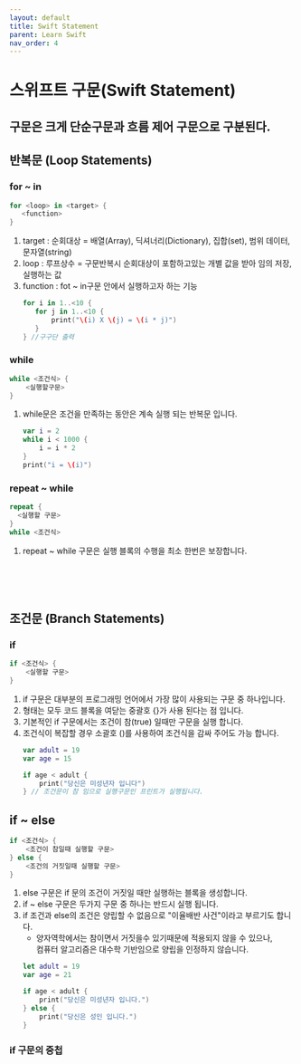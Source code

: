 ```yaml
---
layout: default
title: Swift Statement
parent: Learn Swift
nav_order: 4
---
```




# 스위프트 구문(Swift Statement)
## 구문은 크게 단순구문과 흐름 제어 구문으로 구분된다.

## 반복문 (Loop Statements)

### for ~ in
```swift
for <loop> in <target> {
   <function>
}
```

1. target : 순회대상 = 배열(Array), 딕셔너리(Dictionary), 집합(set), 범위 데이터, 문자열(string)
2. loop : 루프상수 = 구문반복시 순회대상이 포함하고있는 개별 값을 받아 임의 저장, 실행하는 값
3. function : fot ~ in구문 안에서 실행하고자 하는 기능
     ```swift
    for i in 1..<10 {
        for j in 1..<10 {
            print("\(i) X \(j) = \(i * j)")
        }
    } //구구단 출력
    ```

### while
```swift
while <조건식> {
    <실행할구문>
}
```
1. while문은 조건을 만족하는 동안은 계속 실행 되는 반복문 입니다.
    ```swift
    var i = 2
    while i < 1000 {
        i = i * 2
    }
    print("i = \(i)")
    ```

### repeat ~ while
```swift
repeat {
  <실행할 구문>
}
while <조건식>
```
1. repeat ~ while 구문은 실행 블록의 수행을 최소 한번은 보장합니다.
<br>
<br>
<br>

## 조건문 (Branch Statements)

### if
```swift
if <조건식> {
    <실행할 구문>
}
```
1. if 구문은 대부분의 프로그래밍 언어에서 가장 많이 사용되는 구문 중 하나입니다.
2. 형태는 모두 코드 블록을 여닫는 중괄호 {}가 사용 된다는 점 입니다.
3. 기본적인 if 구문에서는 조건이 참(true) 일때만 구문을 실행 합니다.
4. 조건식이 복잡할 경우 소괄호 ()를 사용하여 조건식을 감싸 주어도 가능 합니다.
    ```swift
    var adult = 19
    var age = 15

    if age < adult {
        print("당신은 미성년자 입니다")
    } // 조건문이 참 임으로 실행구문인 프린트가 실행됩니다.
    ```

## if ~ else
```swift
if <조건식> {
    <조건이 참일때 실행할 구문>
} else {
    <조건의 거짓일때 실행할 구문>
}
```
1. else 구문은 if 문의 조건이 거짓일 때만 실행하는 블록을 생성합니다.
2. if ~ else 구문은 두가지 구문 중 하나는 반드시 실행 됩니다.
3. if 조건과 else의 조건은 양립할 수 없음으로 "이율배반 사건"이라고 부르기도 합니다.
    * 양자역학에서는 참이면서 거짓을수 있기때문에 적용되지 않을 수 있으나,<br>컴퓨터 알고리즘은 대수학 기반임으로 양립을 인정하지 않습니다.
    ```swift
    let adult = 19
    var age = 21

    if age < adult {
        print("당신은 미성년자 입니다.")
    } else {
        print("당신은 성인 입니다.")
    }
    ```

### if 구문의 중첩
